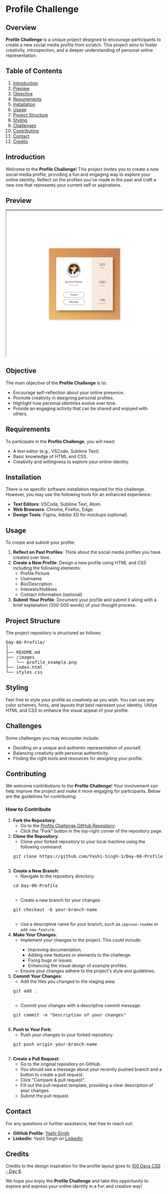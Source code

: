 <h1>Profile Challenge</h1>

<h2>Overview</h2>
<p><strong>Profile Challenge</strong> is a unique project designed to encourage participants to create a new social media profile from scratch. This project aims to foster creativity, introspection, and a deeper understanding of personal online representation.</p>

<h2>Table of Contents</h2>
<ol>
    <li><a href="#introduction">Introduction</a></li>
    <li><a href="#preview">Preview</a></li>
    <li><a href="#objective">Objective</a></li>
    <li><a href="#requirements">Requirements</a></li>
    <li><a href="#installation">Installation</a></li>
    <li><a href="#usage">Usage</a></li>
    <li><a href="#project-structure">Project Structure</a></li>
    <li><a href="#styling">Styling</a></li>
    <li><a href="#challenges">Challenges</a></li>
    <li><a href="#contributing">Contributing</a></li>
    <li><a href="#contact">Contact</a></li>
    <li><a href="#Credits">Credits</a></li>
</ol>

<h2 id="introduction">Introduction</h2>
<p>Welcome to the <strong>Profile Challenge</strong>! This project invites you to create a new social media profile, providing a fun and engaging way to explore your online identity. Reflect on the profiles you've made in the past and craft a new one that represents your current self or aspirations.</p>

<h2 id="preview">Preview</h2>

![Preview](Preview.png)

<h2 id="objective">Objective</h2>
<p>The main objective of the <strong>Profile Challenge</strong> is to:</p>
<ul>
    <li>Encourage self-reflection about your online presence.</li>
    <li>Promote creativity in designing personal profiles.</li>
    <li>Highlight how personal identities evolve over time.</li>
    <li>Provide an engaging activity that can be shared and enjoyed with others.</li>
</ul>

<h2 id="requirements">Requirements</h2>
<p>To participate in the <strong>Profile Challenge</strong>, you will need:</p>
<ul>
    <li>A text editor (e.g., VSCode, Sublime Text).</li>
    <li>Basic knowledge of HTML and CSS.</li>
    <li>Creativity and willingness to explore your online identity.</li>
</ul>

<h2 id="installation">Installation</h2>
<p>There is no specific software installation required for this challenge. However, you may use the following tools for an enhanced experience:</p>
<ul>
    <li><strong>Text Editors</strong>: VSCode, Sublime Text, Atom.</li>
    <li><strong>Web Browsers</strong>: Chrome, Firefox, Edge.</li>
    <li><strong>Design Tools</strong>: Figma, Adobe XD for mockups (optional).</li>
</ul>

<h2 id="usage">Usage</h2>
<p>To create and submit your profile:</p>
<ol>
    <li><strong>Reflect on Past Profiles</strong>: Think about the social media profiles you have created over time.</li>
    <li><strong>Create a New Profile</strong>: Design a new profile using HTML and CSS including the following elements:
        <ul>
            <li>Profile Picture</li>
            <li>Username</li>
            <li>Bio/Description</li>
            <li>Interests/Hobbies</li>
            <li>Contact Information (optional)</li>
        </ul>
    </li>
    <li><strong>Submit Your Profile</strong>: Document your profile and submit it along with a brief explanation (300-500 words) of your thought process.</li>
</ol>

<h2 id="project-structure">Project Structure</h2>
<p>The project repository is structured as follows:</p>
<pre>
Day-06-Profile/
│
├── README.md
├── /images
│   └── profile_example.png
├── index.html
└── styles.css
</pre>

<h2 id="styling">Styling</h2>
<p>Feel free to style your profile as creatively as you wish. You can use any color schemes, fonts, and layouts that best represent your identity. Utilize HTML and CSS to enhance the visual appeal of your profile.</p>

<h2 id="challenges">Challenges</h2>
<p>Some challenges you may encounter include:</p>
<ul>
    <li>Deciding on a unique and authentic representation of yourself.</li>
    <li>Balancing creativity with personal authenticity.</li>
    <li>Finding the right tools and resources for designing your profile.</li>
</ul>

<h2 id="contributing">Contributing</h2>
<p>We welcome contributions to the <strong>Profile Challenge</strong>! Your involvement can help improve the project and make it more engaging for participants. Below are the guidelines for contributing:</p>

<h3>How to Contribute</h3>
<ol>
    <li><strong>Fork the Repository</strong>:
        <ul>
            <li>Go to the <a href="https://github.com/Yashi-Singh-1/Day-06-Profile">Profile Challenge GitHub Repository</a>.</li>
            <li>Click the "Fork" button in the top-right corner of the repository page.</li>
        </ul>
    </li>
    <li><strong>Clone the Repository</strong>:
        <ul>
            <li>Clone your forked repository to your local machine using the following command:</li>
        </ul>
        <pre>
git clone https://github.com/Yashi-Singh-1/Day-06-Profile.git
        </pre
    </li>
    <li><strong>Create a New Branch</strong>:
        <ul>
            <li>Navigate to the repository directory:</li>
        </ul>
        <pre>
cd Day-06-Profile
        </pre>
        <ul>
            <li>Create a new branch for your changes:</li>
        </ul>
        <pre>
git checkout -b your-branch-name
        </pre>
        <ul>
            <li>Use a descriptive name for your branch, such as <code>improve-readme</code> or <code>add-new-feature</code>.</li>
        </ul>
    </li>
    <li><strong>Make Your Changes</strong>:
        <ul>
            <li>Implement your changes to the project. This could include:</li>
            <ul>
                <li>Improving documentation.</li>
                <li>Adding new features or elements to the challenge.</li>
                <li>Fixing bugs or issues.</li>
                <li>Enhancing the visual design of example profiles.</li>
            </ul>
            <li>Ensure your changes adhere to the project's style and guidelines.</li>
        </ul>
    </li>
    <li><strong>Commit Your Changes</strong>:
        <ul>
            <li>Add the files you changed to the staging area:</li>
        </ul>
        <pre>
git add .
        </pre>
        <ul>
            <li>Commit your changes with a descriptive commit message:</li>
        </ul>
        <pre>
git commit -m "Description of your changes"
        </pre>
    </li>
    <li><strong>Push to Your Fork</strong>:
        <ul>
            <li>Push your changes to your forked repository:</li>
        </ul>
        <pre>
git push origin your-branch-name
        </pre>
    </li>
    <li><strong>Create a Pull Request</strong>:
        <ul>
            <li>Go to the original repository on GitHub.</li>
            <li>You should see a message about your recently pushed branch and a button to create a pull request.</li>
            <li>Click "Compare & pull request".</li>
            <li>Fill out the pull request template, providing a clear description of your changes.</li>
            <li>Submit the pull request.</li>
        </ul>
    </li>
</ol>

<h2 id="contact">Contact</h2>
<p>For any questions or further assistance, feel free to reach out:</p>
<ul>
    <li><strong>GitHub Profile</strong>: <a href="https://github.com/Yashi-Singh-1">Yashi Singh</a></li>
    <li><strong>LinkedIn</strong>: Yashi Singh on <a href="https://www.linkedin.com/in/yashi-singh-b4143a246" target="_blank">LinkedIn</a></li>
</ul>

<h2 id="credits">Credits</h2>
<p>Credits to the design inspiration for the profile layout goes to <a href="https://100dayscss.com/days/6/">100 Days CSS - Day 6</a>.</p>

<p>We hope you enjoy the <strong>Profile Challenge</strong> and take this opportunity to explore and express your online identity in a fun and creative way!</p>
